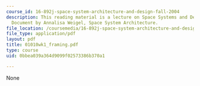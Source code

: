 ```yaml
---
course_id: 16-892j-space-system-architecture-and-design-fall-2004
description: This reading material is a lecture on Space Systems and Definitions Framing
  Document by Annalisa Weigel, Space System Architecture.
file_location: /coursemedia/16-892j-space-system-architecture-and-design-fall-2004/0bbea039a364d9099f02573386b370a1_01010wk1_framing.pdf
file_type: application/pdf
layout: pdf
title: 01010wk1_framing.pdf
type: course
uid: 0bbea039a364d9099f02573386b370a1

---
```

None